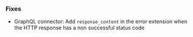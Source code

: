 ### Fixes

- GraphQL connector: Add `response_content` in the error extension when the HTTP response has a non successful status code

